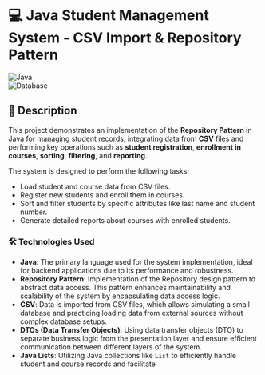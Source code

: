 # 💻 **Java Student Management System - CSV Import & Repository Pattern**  
![Java](https://img.shields.io/badge/Java-Repository%20Pattern-blue)  
![Database](https://img.shields.io/badge/Database-CSV-data-green)  

## 📝 **Description**

This project demonstrates an implementation of the **Repository Pattern** in Java for managing student records, integrating data from **CSV** files and performing key operations such as **student registration**, **enrollment in courses**, **sorting**, **filtering**, and **reporting**.

The system is designed to perform the following tasks:
- Load student and course data from CSV files.
- Register new students and enroll them in courses.
- Sort and filter students by specific attributes like last name and student number.
- Generate detailed reports about courses with enrolled students.

### 🛠️ **Technologies Used**

- **Java**: The primary language used for the system implementation, ideal for backend applications due to its performance and robustness.
- **Repository Pattern**: Implementation of the Repository design pattern to abstract data access. This pattern enhances maintainability and scalability of the system by encapsulating data access logic.
- **CSV**: Data is imported from CSV files, which allows simulating a small database and practicing loading data from external sources without complex database setups.
- **DTOs (Data Transfer Objects)**: Using data transfer objects (DTO) to separate business logic from the presentation layer and ensure efficient communication between different layers of the system.
- **Java Lists**: Utilizing Java collections like `List` to efficiently handle student and course records and facilitate
